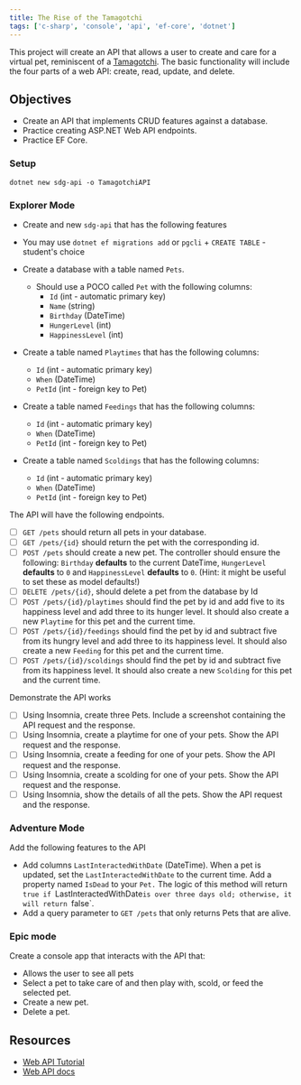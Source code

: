 ```yaml
---
title: The Rise of the Tamagotchi
tags: ['c-sharp', 'console', 'api', 'ef-core', 'dotnet']
---
```


This project will create an API that allows a user to create and care for a virtual pet, reminiscent of a [Tamagotchi](https://en.wikipedia.org/wiki/Tamagotchi). The basic functionality will include the four parts of a web API: create, read, update, and delete.

## Objectives

- Create an API that implements CRUD features against a database.
- Practice creating ASP.NET Web API endpoints.
- Practice EF Core.

### Setup

```shell
dotnet new sdg-api -o TamagotchiAPI
```

### Explorer Mode

- Create and new `sdg-api` that has the following features

- You may use `dotnet ef migrations add` or `pgcli` + `CREATE TABLE` - student's choice
- Create a database with a table named `Pets`.
  - Should use a POCO called `Pet` with the following columns:
    - `Id` (int - automatic primary key)
    - `Name` (string)
    - `Birthday` (DateTime)
    - `HungerLevel` (int)
    - `HappinessLevel` (int)
- Create a table named `Playtimes` that has the following columns:
  - `Id` (int - automatic primary key)
  - `When` (DateTime)
  - `PetId` (int - foreign key to Pet)
- Create a table named `Feedings` that has the following columns:
  - `Id` (int - automatic primary key)
  - `When` (DateTime)
  - `PetId` (int - foreign key to Pet)
- Create a table named `Scoldings` that has the following columns:
  - `Id` (int - automatic primary key)
  - `When` (DateTime)
  - `PetId` (int - foreign key to Pet)

The API will have the following endpoints.

- [ ] `GET /pets` should return all pets in your database.
- [ ] `GET /pets/{id}` should return the pet with the corresponding id.
- [ ] `POST /pets` should create a new pet. The controller should ensure the following: `Birthday` **defaults** to the current DateTime, `HungerLevel` **defaults** to `0` and `HappinessLevel` **defaults** to `0`. (Hint: it might be useful to set these as model defaults!)
- [ ] `DELETE /pets/{id}`, should delete a pet from the database by Id
- [ ] `POST /pets/{id}/playtimes` should find the pet by id and add five to its happiness level and add three to its hunger level. It should also create a new `Playtime` for this pet and the current time.
- [ ] `POST /pets/{id}/feedings` should find the pet by id and subtract five from its hungry level and add three to its happiness level. It should also create a new `Feeding` for this pet and the current time.
- [ ] `POST /pets/{id}/scoldings` should find the pet by id and subtract five from its happiness level. It should also create a new `Scolding` for this pet and the current time.

Demonstrate the API works

- [ ] Using Insomnia, create three Pets. Include a screenshot containing the API request and the response.
- [ ] Using Insomnia, create a playtime for one of your pets. Show the API request and the response.
- [ ] Using Insomnia, create a feeding for one of your pets. Show the API request and the response.
- [ ] Using Insomnia, create a scolding for one of your pets. Show the API request and the response.
- [ ] Using Insomnia, show the details of all the pets. Show the API request and the response.

### Adventure Mode

Add the following features to the API

- Add columns `LastInteractedWithDate` (DateTime). When a pet is updated, set the `LastInteractedWithDate` to the current time. Add a property named `IsDead` to your `Pet.` The logic of this method will return `true if `LastInteractedWithDate`is over three days old; otherwise, it will return `false`.
- Add a query parameter to `GET /pets` that only returns Pets that are alive.

### Epic mode

Create a console app that interacts with the API that:

- Allows the user to see all pets
- Select a pet to take care of and then play with, scold, or feed the selected pet.
- Create a new pet.
- Delete a pet.

## Resources

- [Web API Tutorial](https://docs.microsoft.com/en-us/aspnet/core/tutorials/first-web-api?view=aspnetcore-3.1)
- [Web API docs](https://dotnet.microsoft.com/apps/aspnets)
